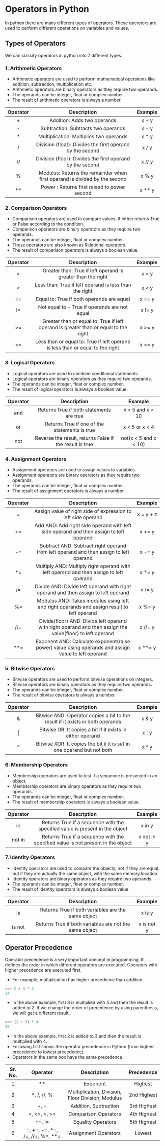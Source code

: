 # Operators in Python

In python there are many different types of operators. These operators are used to perform different operations on variables and values.

## Types of Operators

We can classify operators in python into 7 different types.

### 1. Arithmetic Operators

* Arithmetic operators are used to perform mathematical operations like addition, subtraction, multiplication etc.
* Arithmetic operators are binary operators as they require two operands.
* The operands can be integer, float or complex number.
* The result of arithmetic operators is always a number.

| Operator | Description | Example |
| :---: | :---: | :---: |
| + | Addition: Adds two operands | x + y |
| - | Subtraction: Subtracts two operands | x - y |
| * | Multiplication: Multiplies two operands | x * y |
| / | Division (float): Divides the first operand by the second | x / y |
| // | Division (floor): Divides the first operand by the second | x // y |
| % | Modulus: Returns the remainder when first operand is divided by the second | x % y |
| ** | Power : Returns first raised to power second | x ** y |

### 2. Comparison Operators

* Comparison operators are used to compare values. It either returns True or False according to the condition.
* Comparison operators are binary operators as they require two operands.
* The operands can be integer, float or complex number.
* These operators are also known as Relational operators.
* The result of comparison operators is always a boolean value.
  
| Operator | Description | Example |
| :---: | :---: | :---: |
| > | Greater than: True if left operand is greater than the right | x > y |
| < | Less than: True if left operand is less than the right | x < y |
| == | Equal to: True if both operands are equal | x == y |
| != | Not equal to - True if operands are not equal | x != y |
| >= | Greater than or equal to: True if left operand is greater than or equal to the right | x >= y |
| <= | Less than or equal to: True if left operand is less than or equal to the right | x <= y |

### 3. Logical Operators

* Logical operators are used to combine conditional statements.
* Logical operators are binary operators as they require two operands.
* The operands can be integer, float or complex number.
* The result of logical operators is always a boolean value.

| Operator | Description | Example |
| :---: | :---: | :---: |
| and | Returns True if both statements are true | x < 5 and  x < 10 |
| or | Returns True if one of the statements is true | x < 5 or x < 4 |
| not | Reverse the result, returns False if the result is true | not(x < 5 and x < 10) |

### 4. Assignment Operators

* Assignment operators are used to assign values to variables.
* Assignment operators are binary operators as they require two operands.
* The operands can be integer, float or complex number.
* The result of assignment operators is always a number.

| Operator | Description | Example |
| :---: | :---: | :---: |
| = | Assign value of right side of expression to left side operand | x = y + z |
| += | Add AND: Add right side operand with left side operand and then assign to left operand | x += y |
| -= | Subtract AND: Subtract right operand from left operand and then assign to left operand | x -= y |
| *= | Multiply AND: Multiply right operand with left operand and then assign to left operand | x *= y |
| /= | Divide AND: Divide left operand with right operand and then assign to left operand | x /= y |
| %= | Modulus AND: Takes modulus using left and right operands and assign result to left operand | x %= y |
| //= | Divide(floor) AND: Divide left operand with right operand and then assign the value(floor) to left operand | x //= y |
| **= | Exponent AND: Calculate exponent(raise power) value using operands and assign value to left operand | x **= y |

### 5. Bitwise Operators

* Bitwise operators are used to perform bitwise operations on integers.
* Bitwise operators are binary operators as they require two operands.
* The operands can be integer, float or complex number.
* The result of bitwise operators is always a number.

| Operator | Description | Example |
| :---: | :---: | :---: |
| & | Bitwise AND: Operator copies a bit to the result if it exists in both operands | x & y |
| \| | Bitwise OR: It copies a bit if it exists in either operand | x \| y |
| ^ | Bitwise XOR: It copies the bit if it is set in one operand but not both | x ^ y |

### 6. Membership Operators

* Membership operators are used to test if a sequence is presented in an object.
* Membership operators are binary operators as they require two operands.
* The operands can be integer, float or complex number.
* The result of membership operators is always a boolean value.

| Operator | Description | Example |
| :---: | :---: | :---: |
| in | Returns True if a sequence with the specified value is present in the object | x in y |
| not in | Returns True if a sequence with the specified value is not present in the object | x not in y |

### 7. Identity Operators

* Identity operators are used to compare the objects, not if they are equal, but if they are actually the same object, with the same memory location.
* Identity operators are binary operators as they require two operands.
* The operands can be integer, float or complex number.
* The result of identity operators is always a boolean value.

| Operator | Description | Example |
| :---: | :---: | :---: |
| is | Returns True if both variables are the same object | x is y |
| is not | Returns True if both variables are not the same object | x is not y |

## Operator Precedence



Operator precedence is a very important concept in programming. It defines the order in which different operators are executed. Operators with higher precedence are executed first.

* For example, multiplication has higher precedence than addition.

```python
>>> 2 + 3 * 4
14
```

* In the above example, first 3 is multiplied with 4 and then the result is added to 2. If we change the order of precedence by using parenthesis, we will get a different result.

```python
>>> (2 + 3) * 4
20
```

* In the above example, first 2 is added to 3 and then the result is multiplied with 4.
* Following List shows the operator precedence in Python (from highest precedence to lowest precedence).
* Operators in the same box have the same precedence.

|Sr. No.| Operator | Description | Precedence |
| :---: | :---: | :---: | :---: |
| 1 | ** | Exponent | Highest |
| 2 | *, /, //, % | Multiplication, Division, Floor Division, Modulus | 2nd Highest |
| 3 | +, - | Addition, Subtraction | 3rd Highest |
| 4 | <, <=, >, >= | Comparison Operators | 4th Highest |
| 5 | ==, != | Equality Operators | 5th Highest |
| 6 | =, +=, -=, *=, /=, //=, %=, **= | Assignment Operators | Lowest |



